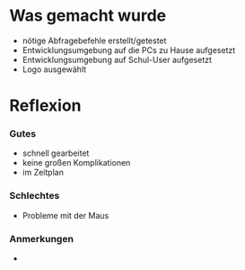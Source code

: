 # Was gemacht wurde

- nötige Abfragebefehle erstellt/getestet
- Entwicklungsumgebung auf die PCs zu Hause aufgesetzt
- Entwicklungsumgebung auf Schul-User aufgesetzt
- Logo ausgewählt

# Reflexion

### Gutes
- schnell gearbeitet
- keine großen Komplikationen
- im Zeitplan

### Schlechtes
- Probleme mit der Maus

### Anmerkungen
-


